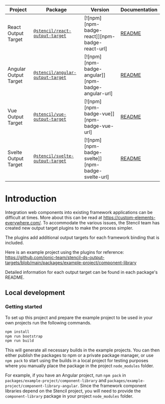 | Project               | Package                                                                                          | Version                                            | Documentation                                        |
| --------------------- | ------------------------------------------------------------------------------------------------ | -------------------------------------------------- | ---------------------------------------------------- |
| React Output Target   | [`@stencil/react-output-target`](https://www.npmjs.com/package/@stencil/react-output-target)     | [![npm][npm-badge-react]][npm-badge-react-url]     | [README](./packages/react-output-target/README.md)   |
| Angular Output Target | [`@stencil/angular-output-target`](https://www.npmjs.com/package/@stencil/angular-output-target) | [![npm][npm-badge-angular]][npm-badge-angular-url] | [README](./packages/angular-output-target/README.md) |
| Vue Output Target     | [`@stencil/vue-output-target`](https://www.npmjs.com/package/@stencil/vue-output-target)         | [![npm][npm-badge-vue]][npm-badge-vue-url]         | [README](.packages/vue-output-target/README.md)      |
| Svelte Output Target  | [`@stencil/svelte-output-target`](https://www.npmjs.com/package/@stencil/svelte-output-target)   | [![npm][npm-badge-svelte]][npm-badge-svelte-url]   | [README](.packages/svelte-output-target/README.md)   |

# Introduction

Integration web components into existing framework applications can be difficult at times. More about this can be read at https://custom-elements-everywhere.com/.
To accommodate the various issues, the Stencil team has created new output target plugins to make the process simpler.

The plugins add additional output targets for each framework binding that is included.

Here is an example project using the plugins for reference: https://github.com/ionic-team/stencil-ds-output-targets/blob/main/packages/example-project/component-library

Detailed information for each output target can be found in each package's README.

## Local development

### Getting started

To set up this project and prepare the example project to be used in your own projects run the following commands.

```bash
npm install
npm run bootstrap
npm run build
```

This will generate all necessary builds in the example projects. You can then either publish the packages to npm or a private package manager, or use `npm pack` to start using the builds in a local project for testing purposes where you manually place the package in the project `node_modules` folder.

For example, if you have an Angular project, run `npm pack` in `packages/example-project/component-library` and `packages/example-project/component-library-angular`. Since the framework component libraries depend on the Stencil project, you will need to provide the `component-library` package in your project `node_modules` folder.

